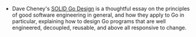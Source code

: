 - Dave Cheney's [SOLID Go Design](https://dave.cheney.net/2016/08/20/solid-go-design) is a thoughtful essay on the principles of good software engineering in general, and how they apply to Go in particular, explaining how to design Go programs that are well engineered, decoupled, reusable, and above all responsive to change.
